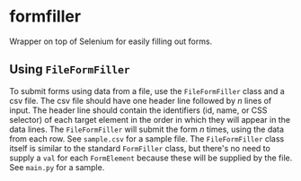# formfiller
Wrapper on top of Selenium for easily filling out forms.

## Using `FileFormFiller`
To submit forms using data from a file, use the `FileFormFiller` class and a csv file. The csv file should have one header line followed by _n_ lines of input. The header line should contain the identifiers (id, name, or CSS selector) of each target element in the order in which they will appear in the data lines. The `FileFormFiller` will submit the form _n_ times, using the data from each row. See `sample.csv` for a sample file. The `FileFormFiller` class itself is similar to the standard `FormFiller` class, but there's no need to supply a `val` for each `FormElement` because these will be supplied by the file. See `main.py` for a sample.